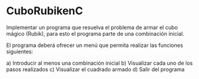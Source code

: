 # CuboRubikenC
Implementar un programa que resuelva el problema de armar el cubo mágico (Rubik), para esto el programa parte de una combinación inicial. 

El programa deberá ofrecer un menú que permita realizar las funciones siguientes:   

a) Introducir al menos una combinación inicial 
b) Visualizar cada uno de los pasos realizados 
c) Visualizar el cuadrado armado d) Salir del programa  
